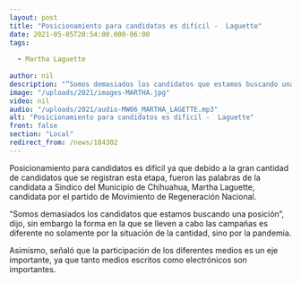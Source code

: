 ```yaml
---
layout: post
title: "Posicionamiento para candidatos es difícil -  Laguette"
date: 2021-05-05T20:54:00.000-06:00
tags:
  
  - Martha Laguette
  
author: nil
description: "“Somos demasiados los candidatos que estamos buscando una posición”, dijo."
image: "/uploads/2021/images-MARTHA.jpg"
video: nil
audio: "/uploads/2021/audio-MW06_MARTHA_LAGETTE.mp3"
alt: "Posicionamiento para candidatos es difícil -  Laguette"
front: false
section: "Local"
redirect_from: /news/184302
---
```


Posicionamiento para candidatos es difícil ya que debido a la gran cantidad de candidatos que se registran esta etapa, fueron las palabras de la candidata a Sindico del Municipio de Chihuahua, Martha Laguette, candidata por el partido de Movimiento de Regeneración Nacional.

“Somos demasiados los candidatos que estamos buscando una posición”, dijo, sin embargo la forma en la que se lleven a cabo las campañas es diferente no solamente por la situación de la cantidad, sino por la pandemia.

Asimismo, señaló que la participación de los diferentes medios es un eje importante, ya que tanto medios escritos como electrónicos son importantes.
